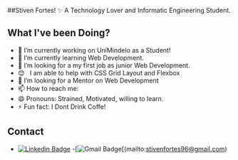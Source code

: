 
##Stiven Fortes! ✨ A Technology Lover and Informatic Engineering Student.


## What I've been Doing?
- 🔭 I’m currently working on UniMindelo as a Student!
- 🌱 I’m currently learning Web Development.
- 👯 I’m looking for a my first job as junior Web Development.
- :blush: &nbsp; I am able to help with CSS Grid Layout and Flexbox
- 🤔 I’m looking for a Mentor on Web Development
- 📫 How to reach me: 
- 😄 Pronouns: Strained, Motivated, willing to learn.
- ⚡ Fun fact: I Dont Drink Coffe!

## Contact
- [![Linkedin Badge](https://img.shields.io/badge/-StivenFortes-blue?style=flat-square&logo=Linkedin&logoColor=white&link=https://www.linkedin.com/in/stivenfortes96/)](https://www.linkedin.com/in/stivenfortes96/)
-[![Gmail Badge](https://img.shields.io/badge/-stivenfortes96@gmail.com-c14438?style=flat-square&logo=Gmail&logoColor=white&link=mailto:stivenfortes96@gmail.com)[(mailto:stivenfortes96@gmail.com)

